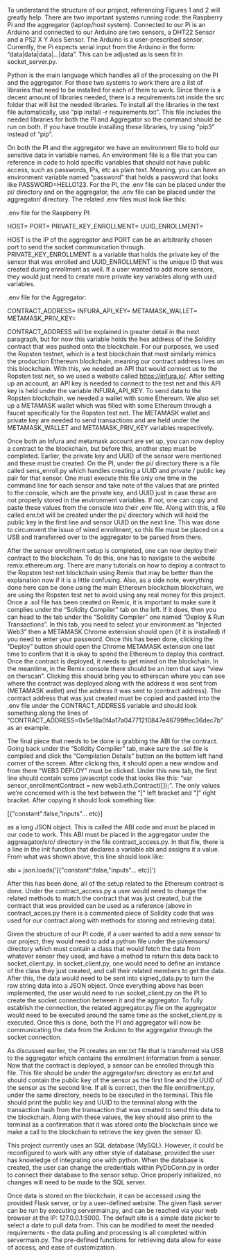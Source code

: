 To understand the structure of our project, referencing Figures 1 and 2 will greatly help. There are two important systems running code: the Raspberry Pi and the aggregator (laptop/host system). Connected to our Pi is an Arduino and connected to our Arduino are two sensors, a DHT22 Sensor and a PS2 X Y Axis Sensor. The Arduino is a user-prescribed sensor. Currently, the Pi expects serial input from the Arduino in the form: “data|data|data|...|data”. This can be adjusted as is seen fit in socket_server.py.

Python is the main language which handles all of the processing on the PI and the aggregator. For these two systems to work there are a list of libraries that need to be installed for each of them to work. Since there is a decent amount of libraries needed, there is a requirements.txt inside the src folder that will list the needed libraries. To install all the libraries in the text file automatically, use “pip install -r requirements.txt”. This file includes the needed libraries for both the PI and Aggregator so the command should be run on both. If you have trouble installing these libraries, try using “pip3” instead of “pip”.

On both the PI and the aggregator we have an environment file to hold our sensitive data in variable names. An environment file is a file that you can reference in code to hold specific variables that should not have public access, such as passwords, IPs, etc as plain text. Meaning, you can have an environment variable named “password” that holds a password that looks like PASSWORD=HELLO123. For the PI, the .env file can be placed under the pi/ directory and on the aggregator, the .env file can be placed under the aggregator/ directory. The related .env files must look like this:

.env file for the Raspberry PI:

HOST=
PORT=
PRIVATE_KEY_ENROLLMENT=
UUID_ENROLLMENT=

HOST is the IP of the aggregator and PORT can be an arbitrarily chosen port to send the socket communication through. PRIVATE_KEY_ENROLLMENT is a variable that holds the private key of the sensor that was enrolled and UUID_ENROLLMENT is the unique ID that was created during enrollment as well. If a user wanted to add more sensors, they would just need to create more private key variables along with uuid variables.

.env file for the Aggregator:

CONTRACT_ADDRESS=
INFURA_API_KEY=
METAMASK_WALLET=
METAMASK_PRIV_KEY=

CONTRACT_ADDRESS will be explained in greater detail in the next paragraph, but for now this variable holds the hex address of the Solidity contract that was pushed onto the blockchain. For our purposes, we used the Ropsten testnet, which is a test blockchain that most similarly mimics the production Ethereum blockchain, meaning our contract address lives on this blockchain. With this, we needed an API that would connect us to the Ropsten test net, so we used a website called https://infura.io/. After setting up an account, an API key is needed to connect to the test net and this API key is held under the variable INFURA_API_KEY. To send data to the Ropsten blockchain, we needed a wallet with some Ethereum. We also set up a METAMASK wallet which was filled with some Ethereum through a faucet specifically for the Ropsten test net. The METAMASK wallet and private key are needed to send transactions and are held under the METAMASK_WALLET and METAMASK_PRIV_KEY variables respectively.

Once both an Infura and metamask account are set up, you can now deploy a contract to the blockchain, but before this, another step must be completed. Earlier, the private key and UUID of the sensor were mentioned and these must be created. On the PI, under the pi/ directory there is a file called sens_enroll.py which handles creating a UUID and private / public key pair for that sensor. One must execute this file only one time in the command line for each sensor and take note of the values that are printed to the console, which are the private key, and UUID just in case these are not properly stored in the environment variables. If not, one can copy and paste these values from the console into their .env file. Along with this, a file called enr.txt will be created under the pi/ directory which will hold the public key in the first line and sensor UUID on the next line. This was done to circumvent the issue of wired enrollment, so this file must be placed on a USB and transferred over to the aggregator to be parsed from there.

After the sensor enrollment setup is completed, one can now deploy their contract to the blockchain. To do this, one has to navigate to the website remix.ethereum.org. There are many tutorials on how to deploy a contract to the Ropsten test net blockchain using Remix that may be better than the explanation now if it is a little confusing. Also, as a side note, everything done here can be done using the main Ethereum blockchain blockchain, we are using the Ropsten test net to avoid using any real money for this project. Once a .sol file has been created on Remix, it is important to make sure it complies under the “Solidity Compiler” tab on the left. If it does, then you can head to the tab under the “Solidity Compiler” one named “Deploy & Run Transactions”. In this tab, you need to select your environment as “Injected Web3” then a METAMASK Chrome extension should open (if it is installed) if you need to enter your password. Once this has been done, clicking the “Deploy” button should open the Chrome METAMASK extension one last time to confirm that it is okay to spend the Ethereum to deploy this contract. Once the contract is deployed, it needs to get mined on the blockchain. In the meantime, in the Remix console there should be an item that says “view on therscan”. Clicking this should bring you to etherscan where you can see where the contract was deployed along with the address it was sent from (METAMASK wallet) and the address it was sent to (contract address). The contract address that was just created must be copied and pasted into the .env file under the CONTRACT_ADDRESS variable and should look something along the lines of
“CONTRACT_ADDRESS=0x5e18a0f4a17a04771210847e46799ffec36dec7b” as an example.

The final piece that needs to be done is grabbing the ABI for the contract. Going back under the “Solidity Compiler” tab, make sure the .sol file is compiled and click the “Compilation Details” button on the bottom left hand corner of the screen. After clicking this, it should open a new window and from there “WEB3 DEPLOY” must be clicked. Under this new tab, the first line should contain some javascript code that looks like this: “var sensor_enrollmentContract = new web3.eth.Contract([]);”. The only values we’re concerned with is the text between the “[“ left bracket and “]” right bracket. After copying it should look something like:

[{"constant":false,"inputs"... etc}]

as a long JSON object. This is called the ABI code and must be placed in our code to work. This ABI must be placed in the aggregator under the aggreagator/src/ directory in the file contract_access.py. In that file, there is a line in the init function that declares a variable abi and assigns it a value. From what was shown above, this line should look like:

abi = json.loads('[{"constant":false,"inputs"... etc}]')

After this has been done, all of the setup related to the Ethereum contract is done. Under the contract_access.py a user would need to change the related methods to match the contract that was just created, but the contract that was provided can be used as a reference (above in contract_acces.py there is a commented piece of Solidity code that was used for our contract along with methods for storing and retrieving data).

Given the structure of our PI code, if a user wanted to add a new sensor to our project, they would need to add a python file under the pi/sensors/ directory which must contain a class that would fetch the data from whatever sensor they used, and have a method to return this data back to socket_client.py. In socket_client.py, one would need to define an instance of the class they just created, and call their related members to get the data. After this, the data would need to be sent into signed_data.py to turn the raw string data into a JSON object. Once everything above has been implemented, the user would need to run socket_client.py on the PI to create the socket connection between it and the aggregator. To fully establish the connection, the related aggregator.py file on the aggregator would need to be executed around the same time as the socket_client.py is executed. Once this is done, both the PI and aggregator will now be communicating the data from the Arduino to the aggregator through the socket connection.

As discussed earlier, the PI creates an enr.txt file that is transferred via USB to the aggregator which contains the enrollment information from a sensor. Now that the contract is deployed, a sensor can be enrolled through this file. This file should be under the aggregator/src directory as enr.txt and should contain the public key of the sensor as the first line and the UUID of the sensor as the second line. If all is correct, then the file enrollment.py, under the same directory, needs to be executed in the terminal. This file should print the public key and UUID to the terminal along with the transaction hash from the transaction that was created to send this data to the blockchain. Along with these values, the key should also print to the terminal as a confirmation that it was stored onto the blockchain since we make a call to the blockchain to retrieve the key given the sensor ID.

This project currently uses an SQL database (MySQL). However, it could be reconfigured to work with any other style of database, provided the user has knowledge of integrating one with python. When the database is created, the user can change the credentials within PyDbConn.py in order to connect their database to the sensor setup. Once properly initialized, no changes will need to be made to the SQL server.

Once data is stored on the blockchain, it can be accessed using the provided Flask server, or by a user-defined website. The given flask server can be run by executing servermain.py, and can be reached via your web browser at the IP: 127.0.0.1:5000. The default site is a simple date picker to select a date to pull data from. This can be modified to meet the needed requirements - the data pulling and processing is all completed within servermain.py. The pre-defined functions for retrieving data allow for ease of access, and ease of customization.
